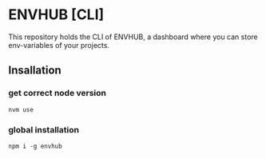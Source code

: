 # ENVHUB [CLI]

This repository holds the CLI of ENVHUB, a dashboard where you can store env-variables of your projects.

## Insallation

### get correct node version
```
nvm use
```

### global installation

```
npm i -g envhub
```